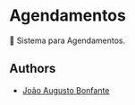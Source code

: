 <h1>
    Agendamentos
</h1>
<p>🚀 Sistema para Agendamentos.</p>

## Authors
- [João Augusto Bonfante](https://github.com/joaodev)